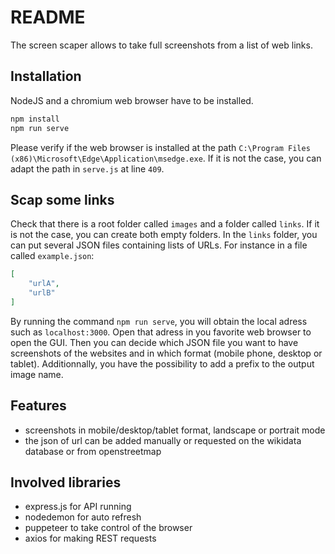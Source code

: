 # README

The screen scaper allows to take full screenshots from a list of web links.

## Installation

NodeJS and a chromium web browser have to be installed.

```bash
npm install
npm run serve
```

Please verify if the web browser is installed at the path `C:\Program Files (x86)\Microsoft\Edge\Application\msedge.exe`. If it is not the case, you can adapt the path in `serve.js` at line `409`.

## Scap some links

Check that there is a root folder called `images` and a folder called `links`. If it is not the case, you can create both empty folders. In the `links` folder, you can put several JSON files containing lists of URLs. For instance in a file called `example.json`:

```json
[
    "urlA",
    "urlB"
]
```

By running the command `npm run serve`, you will obtain the local adress such as `localhost:3000`. Open that adress in you favorite web browser to open the GUI. Then you can decide which JSON file you want to have screenshots of the websites and in which format (mobile phone, desktop or tablet). Additionnally, you have the possibility to add a prefix to the output image name.

## Features

- screenshots in mobile/desktop/tablet format, landscape or portrait mode
- the json of url can be added manually or requested on the wikidata database or from openstreetmap

## Involved libraries

- express.js for API running
- nodedemon for auto refresh
- puppeteer to take control of the browser
- axios for making REST requests